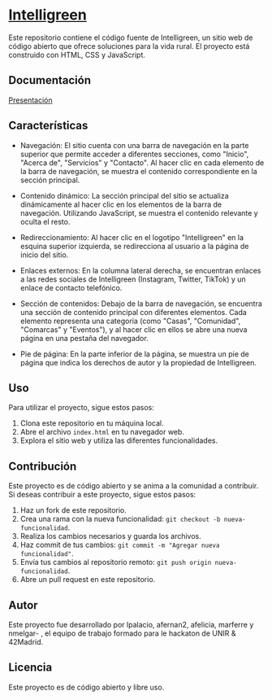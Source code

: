 # <a href="https://nery-42.github.io/intelligreen/">Intelligreen</a>

Este repositorio contiene el código fuente de Intelligreen, un sitio web de código abierto que ofrece soluciones para la vida rural. El proyecto está construido con HTML, CSS y JavaScript.

## Documentación

<a href="https://intelligreen.my.canva.site/">Presentación</a>

## Características

- Navegación: El sitio cuenta con una barra de navegación en la parte superior que permite acceder a diferentes secciones, como "Inicio", "Acerca de", "Servicios" y "Contacto". Al hacer clic en cada elemento de la barra de navegación, se muestra el contenido correspondiente en la sección principal.

- Contenido dinámico: La sección principal del sitio se actualiza dinámicamente al hacer clic en los elementos de la barra de navegación. Utilizando JavaScript, se muestra el contenido relevante y oculta el resto.

- Redireccionamiento: Al hacer clic en el logotipo "Intelligreen" en la esquina superior izquierda, se redirecciona al usuario a la página de inicio del sitio.

- Enlaces externos: En la columna lateral derecha, se encuentran enlaces a las redes sociales de Intelligreen (Instagram, Twitter, TikTok) y un enlace de contacto telefónico.

- Sección de contenidos: Debajo de la barra de navegación, se encuentra una sección de contenido principal con diferentes elementos. Cada elemento representa una categoría (como "Casas", "Comunidad", "Comarcas" y "Eventos"), y al hacer clic en ellos se abre una nueva página en una pestaña del navegador.

- Pie de página: En la parte inferior de la página, se muestra un pie de página que indica los derechos de autor y la propiedad de Intelligreen.

## Uso

Para utilizar el proyecto, sigue estos pasos:

1. Clona este repositorio en tu máquina local.
2. Abre el archivo `index.html` en tu navegador web.
3. Explora el sitio web y utiliza las diferentes funcionalidades.

## Contribución

Este proyecto es de código abierto y se anima a la comunidad a contribuir. Si deseas contribuir a este proyecto, sigue estos pasos:

1. Haz un fork de este repositorio.
2. Crea una rama con la nueva funcionalidad: `git checkout -b nueva-funcionalidad`.
3. Realiza los cambios necesarios y guarda los archivos.
4. Haz commit de tus cambios: `git commit -m "Agregar nueva funcionalidad"`.
5. Envía tus cambios al repositorio remoto: `git push origin nueva-funcionalidad`.
6. Abre un pull request en este repositorio.

## Autor

Este proyecto fue desarrollado por lpalacio, afernan2, afelicia, marferre y nmelgar- , el equipo de trabajo formado para le hackaton de UNIR & 42Madrid.

## Licencia

Este proyecto es de código abierto y libre uso.

